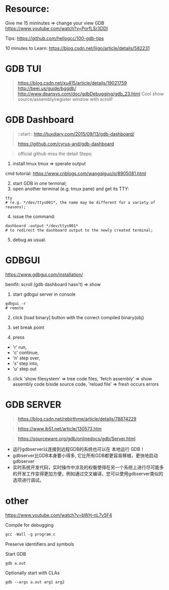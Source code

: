 # Resource:
Give me 15 mininutes => change your view GDB
https://www.youtube.com/watch?v=PorfLSr3DDI

Tips:
https://github.com/hellogcc/100-gdb-tips

10 minutes to Learn:
https://blog.csdn.net/liigo/article/details/582231

# GDB TUI
> https://blog.csdn.net/xu415/article/details/19021759
> http://beej.us/guide/bggdb/
> http://www.deansys.com/doc/gdbDebugging/gdb_23.html
Cool show source/assembly/register window with scroll!


# GDB Dashboard
> ::start:: http://tuxdiary.com/2015/09/13/gdb-dashboard/
>
> https://github.com/cyrus-and/gdb-dashboard

> official github miss the detail
Steps:
1. install tmux
tmux => sperate output

cmd tutorial:
https://www.cnblogs.com/wangqiguo/p/8905081.html

2. start GDB in one terminal;
3. open another terminal (e.g. tmux pane) and get its TTY:
```shell
tty
# (e.g. */dev/ttys001*, the name may be different for a variety of reasons);
```
4. issue the command:
```shell
dashboard -output */dev/ttys001* 
# to redirect the dashboard output to the newly created terminal;
```
5. debug as usual.

# GDBGUI
https://www.gdbgui.com/installation/

benifit: scroll (gdb dashboard hasn't) => show 

1. start gdbgui server in console
```
gdbgui -r
# remote
```
2. click [load binary] button with the correct compiled binary(obj)

3. set break point

4. press 
- 'r' run, 
- 'c' continue, 
- 'n' step over, 
- 's' step into, 
- 'u' step out

5. click 'show filesystem' => tree code files, 
'fetch assembly' => show assembly code biside source code, 
'reload file' => fresh occurs errors

# GDB SERVER
> https://blog.csdn.net/rebirthme/article/details/78874229

> https://www.jb51.net/article/130573.htm

> https://sourceware.org/gdb/onlinedocs/gdb/Server.html
* 运行gdbserver以连接到远程GDB的系统也可以在 本地运行 GDB！ 
* gdbserver比GDB本身要小得多, 它比所有GDB都更容易移植，更快地启动gdbserver
* 实时系统开发代码，实时操作中涉及的权衡使得在另一个系统上进行尽可能多的开发工作变得更加方便，例如通过交叉编译。您可以使用gdbserver类似的选项进行调试。

# other
https://www.youtube.com/watch?v=bWH-nL7v5F4

Compile for debugging
```c
gcc -Wall -g program.c
```
Preserve identifiers and symbols

Start GDB
```c
gdb a.out
```

Optionally start with CLAs
```
gdb --args a.out arg1 arg2
```
